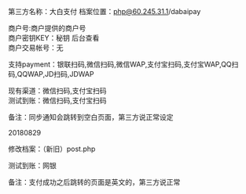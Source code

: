 第三方名称：大白支付 
档案位置：php@60.245.31.1/dabaipay 
 
商户号:商户提供的商户号  
商户密钥KEY：秘钥 后台查看  
商户交易帐号：无  
 
支持payment：银联扫码,微信扫码,微信WAP,支付宝扫码,支付宝WAP,QQ扫码,QQWAP,JD扫码,JDWAP  
 
现有渠道：微信扫码,支付宝扫码  
测试到账：微信扫码,支付宝扫码   
 
备注：同步通知会跳转到空白页面，第三方说正常设定  

20180829  

修改档案：（新旧）post.php  

测试到账：网银  

备注：支付成功之后跳转的页面是英文的，第三方说正常  